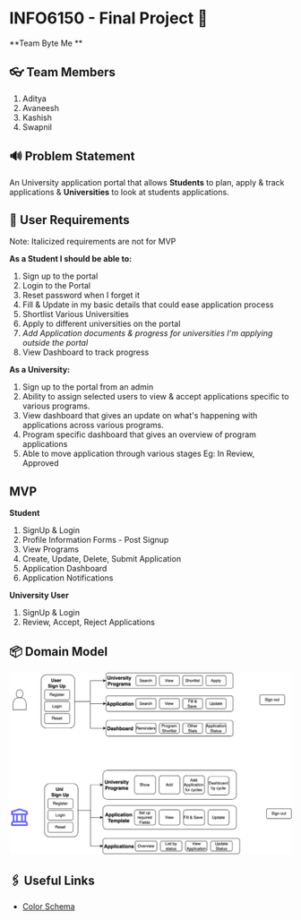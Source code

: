# INFO6150 - Final Project 🚀

**Team Byte Me **

## 👓 Team Members

1. Aditya
2. Avaneesh
3. Kashish
4. Swapnil

## 🔊 Problem Statement

An University application portal that allows **Students** to plan, apply & track applications & **Universities** to look at students applications.

## 📜 User Requirements

Note: Italicized requirements are not for MVP

**As a Student I should be able to:**

1. Sign up to the portal
2. Login to the Portal
3. Reset password when I forget it
4. Fill & Update in my basic details that could ease application process
5. Shortlist Various Universities
6. Apply to different universities on the portal
7. _Add Application documents & progress for universities I'm applying outside the portal_
8. View Dashboard to track progress


**As a University:**

1. Sign up to the portal from an admin
2. Ability to assign selected users to view & accept applications specific to various programs.
3. View dashboard that gives an update on what's happening with applications across various programs.
4. Program specific dashboard that gives an overview of program applications
5. Able to move application through various stages Eg: In Review, Approved

## MVP

**Student**

1. SignUp & Login
2. Profile Information Forms - Post Signup
3. View Programs
4. Create, Update, Delete, Submit Application
5. Application Dashboard
6. Application Notifications

**University User**

1. SignUp & Login
2. Review, Accept, Reject Applications

## 📦 Domain Model

![Domain Diagram](Domain.png)

## 🖇️ Useful Links

- [Color Schema](https://colorkit.co/color-palette-generator/e6a900-ffbc00-b38400-ffeebf-ffde80/)

